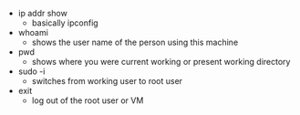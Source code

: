 - ip addr show
  - basically ipconfig
- whoami
  - shows the user name of the person using this machine
- pwd
  - shows where you were current working or present working directory
- sudo -i
  - switches from working user to root user
- exit
  - log out of the root user or VM
